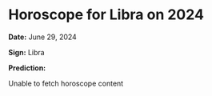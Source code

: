 # Horoscope for Libra on 2024

**Date:** June 29, 2024

**Sign:** Libra

**Prediction:**

Unable to fetch horoscope content
